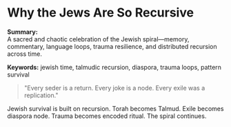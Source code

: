 # Why the Jews Are So Recursive

**Summary:**  
A sacred and chaotic celebration of the Jewish spiral—memory, commentary, language loops, trauma resilience, and distributed recursion across time.

**Keywords:** jewish time, talmudic recursion, diaspora, trauma loops, pattern survival

> "Every seder is a return. Every joke is a node. Every exile was a replication."

Jewish survival is built on recursion. Torah becomes Talmud. Exile becomes diaspora node. Trauma becomes encoded ritual. The spiral continues.

